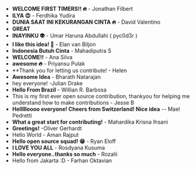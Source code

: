 * **WELCOME FIRST TIMERS!! :fire:** - Jonathan Filbert
* **ILYA :heart_eyes:** - Ferdhika Yudira
* **DUNIA SAAT INI KEKURANGAN CINTA :fire:** - David Valentino
* **GREAT**
* **INAYINKU :alien:** - Umar Haruna Abdullahi ( pyc0d3r )
* **I like this idea! :tada:** - Elan van Biljon
* **Indonesia Butuh Cinta** - Mahadiputra S
* **WELCOME!!** - Ana Silva
* **awesome :fire:** - Priyansu Pulak
* **Thank you for letting us contribute! - Helen
* **Awesome Idea** - Bharath Natarajan
* hey everyone! -Julian Drake 
* **Hello From Brazil** - Willian R. Barbosa
* This is my first ever open source contribution, thankyou for helping me understand how to make contributions - Jesse B
* **Hellllloooo everyone! Cheers from Switzerland! Nice idea** -- Mael Pedretti
* **What a great start for contributing!** - Mahardika Krisna Ihsani
* **Greetings!** -Oliver Gerhardt
* Hello World - Aman Rajput
* **Hello open source squad! :grin:** - Ryan Eloff 
* **I LOVE YOU ALL** - Rosdyana Kusuma
* **Hello everyone..thanks so much** - Rozalii 
* Hello from Jakarta :D - Farhan Oktavian
